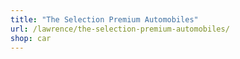 ```yaml
---
title: "The Selection Premium Automobiles"
url: /lawrence/the-selection-premium-automobiles/
shop: car
---
```

